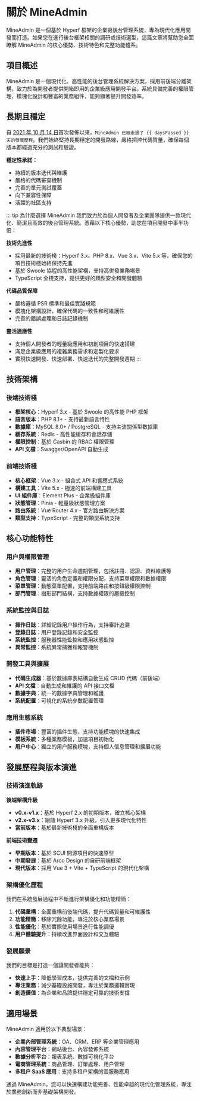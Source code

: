 # 關於 MineAdmin

MineAdmin 是一個基於 Hyperf 框架的企業級後台管理系統，專為現代化應用開發而打造。如果您在進行後台框架相關的調研或技術選型，這篇文章將幫助您全面瞭解 MineAdmin 的核心優勢、技術特色和完整功能體系。

## 項目概述

MineAdmin 是一個現代化、高性能的後台管理系統解決方案，採用前後端分離架構，致力於為開發者提供開箱即用的企業級應用開發平台。系統具備完善的權限管理、模塊化設計和豐富的業務組件，能夠顯著提升開發效率。

## 長期且穩定

<script setup>
import { computed } from 'vue'

// MineAdmin 開始開發的日期 (2021年10月14日)
const startDate = new Date('2021-10-14')
const currentDate = new Date()

// 計算天數差
const daysPassed = computed(() => {
  const timeDiff = currentDate.getTime() - startDate.getTime()
  return Math.floor(timeDiff / (1000 * 3600 * 24))
})
</script>

自 [2021 年 10 月 14 日](https://github.com/mineadmin/MineAdmin/commit/670f6439ba2a6fe8181bbf138c247bfb1d26601c)首次發佈以來，`MineAdmin 已經走過了 {{ daysPassed }} 天的發展歷程`。我們始終堅持長期穩定的開發路線，嚴格把控代碼質量，確保每個版本都經過充分的測試和驗證。

**穩定性承諾：**
- 持續的版本迭代與維護
- 嚴格的代碼審查機制
- 完善的單元測試覆蓋
- 向下兼容性保障
- 活躍的社區支持

::: tip 為什麼選擇 MineAdmin
我們致力於為個人開發者及企業團隊提供一款現代化、簡潔且高效的後台管理系統。憑藉以下核心優勢，助您在項目開發中事半功倍：

**技術先進性**
- 採用最新的技術棧：Hyperf 3.x、PHP 8.x、Vue 3.x、Vite 5.x 等，確保您的項目技術棧始終保持先進
- 基於 Swoole 協程的高性能架構，支持高併發業務場景
- TypeScript 全棧支持，提供更好的類型安全和開發體驗

**代碼品質保障**
- 嚴格遵循 PSR 標準和最佳實踐規範
- 模塊化架構設計，確保代碼的一致性和可維護性
- 完善的錯誤處理和日誌記錄機制

**靈活適應性**
- 支持個人開發者的輕量級應用和初創項目的快速搭建
- 滿足企業級應用的複雜業務需求和定製化要求
- 實現快速開發、快速部署、快速迭代的完整開發週期
:::

## 技術架構

### 後端技術棧
- **框架核心**：Hyperf 3.x - 基於 Swoole 的高性能 PHP 框架
- **語言版本**：PHP 8.1+ - 支持最新語言特性
- **數據庫**：MySQL 8.0+ / PostgreSQL - 支持主流關係型數據庫
- **緩存系統**：Redis - 高性能緩存和會話存儲
- **權限控制**：基於 Casbin 的 RBAC 權限管理
- **API 文檔**：Swagger/OpenAPI 自動生成

### 前端技術棧
- **核心框架**：Vue 3.x - 組合式 API 和響應式系統
- **構建工具**：Vite 5.x - 極速的前端構建工具
- **UI 組件庫**：Element Plus - 企業級組件庫
- **狀態管理**：Pinia - 輕量級狀態管理方案
- **路由系統**：Vue Router 4.x - 官方路由解決方案
- **類型支持**：TypeScript - 完整的類型系統支持

## 核心功能特性

### 用户與權限管理
- **用户管理**：完整的用户生命週期管理，包括註冊、認證、資料維護等
- **角色管理**：靈活的角色定義和權限分配，支持菜單權限和數據權限
- **菜單管理**：動態菜單配置，支持前端路由和按鈕級權限控制
- **部門管理**：樹形部門結構，支持數據權限的層級控制

### 系統監控與日誌
- **操作日誌**：詳細記錄用户操作行為，支持審計追溯
- **登錄日誌**：用户登錄記錄和安全監控
- **系統監控**：服務器性能監控和應用狀態監控
- **異常監控**：系統異常捕獲和報警機制

### 開發工具與擴展
- **代碼生成器**：基於數據庫表結構自動生成 CRUD 代碼（前後端）
- **API 文檔**：自動生成和維護的 API 接口文檔
- **數據字典**：統一的數據字典管理和維護
- **系統配置**：可視化的系統參數配置管理

### 應用生態系統
- **插件市場**：豐富的插件生態，支持功能模塊的快速集成
- **模板系統**：多種業務模板，加速項目初始化
- **用户中心**：獨立的用户服務模塊，支持個人信息管理和擴展功能

## 發展歷程與版本演進

### 技術演進軌跡

**後端架構升級**
- **v0.x-v1.x**：基於 Hyperf 2.x 的初期版本，確立核心架構
- **v2.x-v3.x**：跟隨 Hyperf 3.x 升級，引入更多現代化特性
- **當前版本**：基於最新技術棧的全面重構版本

**前端技術變遷**
- **早期版本**：基於 SCUI 開源項目的快速原型
- **中期發展**：基於 Arco Design 的自研前端框架
- **現代版本**：採用 Vue 3 + Vite + TypeScript 的現代化架構

### 架構優化歷程

我們在系統發展過程中不斷進行架構優化和功能精簡：

1. **代碼重構**：全面重構前後端代碼，提升代碼質量和可維護性
2. **功能精簡**：移除冗餘功能，專注於核心業務場景
3. **性能優化**：基於實際使用場景進行性能調優
4. **用户體驗提升**：持續改進界面設計和交互體驗

### 發展願景

我們的目標是打造一個讓開發者能夠：
- **快速上手**：降低學習成本，提供完善的文檔和示例
- **專注業務**：減少基礎設施開發，專注於業務邏輯實現
- **創造價值**：為企業和品牌提供穩定可靠的技術支撐

## 適用場景

MineAdmin 適用於以下典型場景：

- **企業內部管理系統**：OA、CRM、ERP 等企業管理應用
- **內容管理平台**：網站後台、內容發佈系統
- **數據分析平台**：報表系統、數據可視化平台
- **電商管理系統**：商品管理、訂單處理、用户管理
- **多租户 SaaS 應用**：支持多租户架構的雲服務應用

通過 MineAdmin，您可以快速構建功能完善、性能卓越的現代化管理系統，專注於業務創新而非基礎架構開發。
